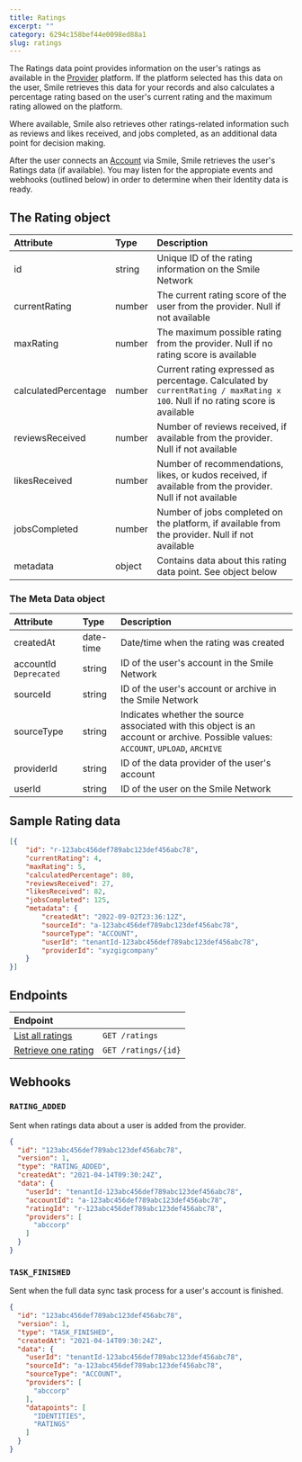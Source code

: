 ```yaml
---
title: Ratings
excerpt: ""
category: 6294c158bef44e0098ed88a1
slug: ratings
---
```


The Ratings data point provides information on the user's ratings as available in the [Provider](/reference/providers) platform. If the platform selected has this data on the user, Smile retrieves this data for your records and also calculates a percentage rating based on the user's current rating and the maximum rating allowed on the platform.

Where available, Smile also retrieves other ratings-related information such as reviews and likes received, and jobs completed, as an additional data point for decision making.

After the user connects an [Account](/reference/accounts) via Smile, Smile retrieves the user's Ratings data (if available). You may listen for the appropiate events and webhooks (outlined below) in order to determine when their Identity data is ready.

## The Rating object

| Attribute  | Type   | Description |
| :--------- | :----- | :------- |
| id | string | Unique ID of the rating information on the Smile Network |
| currentRating | number | The current rating score of the user from the provider. Null if not available |
| maxRating | number | The maximum possible rating from the provider. Null if no rating score is available |
| calculatedPercentage | number | Current rating expressed as percentage. Calculated by `currentRating / maxRating x 100`. Null if no rating score is available |
| reviewsReceived | number | Number of reviews received, if available from the provider. Null if not available |
| likesReceived | number | Number of recommendations, likes, or kudos received, if available from the provider. Null if not available |
| jobsCompleted | number | Number of jobs completed on the platform, if available from the provider. Null if not available |
| metadata | object | Contains data about this rating data point. See object below |


### The Meta Data object

| Attribute  | Type   | Description |
| :--------- | :----- | :------- |
| createdAt | date-time | Date/time when the rating was created |
| accountId `Deprecated` | string | ID of the user's account in the Smile Network |
| sourceId | string | ID of the user's account or archive in the Smile Network |
| sourceType | string | Indicates whether the source associated with this object is an account or archive. Possible values: `ACCOUNT`, `UPLOAD`, `ARCHIVE` |
| providerId | string | ID of the data provider of the user's account |
| userId | string | ID of the user on the Smile Network |


## Sample Rating data

``` json
[{
    "id": "r-123abc456def789abc123def456abc78",
    "currentRating": 4,
    "maxRating": 5,
    "calculatedPercentage": 80,
    "reviewsReceived": 27,
    "likesReceived": 82,
    "jobsCompleted": 125,
    "metadata": {
        "createdAt": "2022-09-02T23:36:12Z",
        "sourceId": "a-123abc456def789abc123def456abc78",
        "sourceType": "ACCOUNT",
        "userId": "tenantId-123abc456def789abc123def456abc78",
        "providerId": "xyzgigcompany"
    }
}]
```

## Endpoints

| Endpoint | |
| :------- | :---- |
| [List all ratings](/reference/list-ratings-1) | `GET /ratings` |
| [Retrieve one rating](/reference/get-rating-1) | `GET /ratings/{id}` |

## Webhooks

### `RATING_ADDED`

Sent when ratings data about a user is added from the provider.

``` json
{
  "id": "123abc456def789abc123def456abc78",
  "version": 1,
  "type": "RATING_ADDED",
  "createdAt": "2021-04-14T09:30:24Z",
  "data": {
    "userId": "tenantId-123abc456def789abc123def456abc78",
    "accountId": "a-123abc456def789abc123def456abc78",
    "ratingId": "r-123abc456def789abc123def456abc78",
    "providers": [
      "abccorp"
    ]
  }
}
```

### `TASK_FINISHED`

Sent when the full data sync task process for a user's account is finished.

``` json
{
  "id": "123abc456def789abc123def456abc78",
  "version": 1,
  "type": "TASK_FINISHED",
  "createdAt": "2021-04-14T09:30:24Z",
  "data": {
    "userId": "tenantId-123abc456def789abc123def456abc78",
    "sourceId": "a-123abc456def789abc123def456abc78",
    "sourceType": "ACCOUNT",
    "providers": [
      "abccorp"
    ],
    "datapoints": [
      "IDENTITIES",
      "RATINGS"
    ]
  }
}
```
